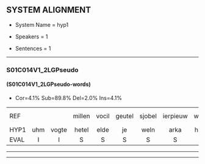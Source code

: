 
## SYSTEM ALIGNMENT

- System Name = hyp1

- Speakers = 1

- Sentences = 1

---

### S01C014V1_2LGPseudo

#### (S01C014V1_2LGPseudo-words)

- Cor=4.1%	Sub=89.8%	Del=2.0%	Ins=4.1%

|  |  |  |  |  |  |  |  |  |  |  |  |  |  |  |  |  |  |  |  |  |  |  |  |  |  |  |  |  |  |  |  |  |  |  |  |  |  |  |  |  |  |  |  |  |  |  |  |  |  |
|:--- |:---:|:---:|:---:|:---:|:---:|:---:|:---:|:---:|:---:|:---:|:---:|:---:|:---:|:---:|:---:|:---:|:---:|:---:|:---:|:---:|:---:|:---:|:---:|:---:|:---:|:---:|:---:|:---:|:---:|:---:|:---:|:---:|:---:|:---:|:---:|:---:|:---:|:---:|:---:|:---:|:---:|:---:|:---:|:---:|:---:|:---:|:---:|:---:|:---:|
| REF |  |  | millen | vocil | geutel | sjobel | ierpieuw | walaan | erke | haweel | saarweng | gevicht | eemde | bepoud | orstalk | veten*(vetten) | gefouw | vurpaand | nizung | fiewon | kneurem | vawaai | strellen | *(strelen) | zwieten | foetbans | oonste | muider | grijnken | schielstaug | * | * | *x | * | * | * | prilsood | vloender | milste | veurder | kloeien | ulen | orponk | schodig | ijpo | menuur | spreikje | hiffreeuw | wooien |
| HYP1 | uhm | vogte | hetel | elde | je | weln | arka | hawiel | sar | wenk | gevi | uhder | bed | hout | orstalk | vetten | gevann | zerband | ne | su | jamkneren | vro | trelden | strillen | swieten | voetbans | oonste |  | nede | grin | ta | el | brils | woord | vjoen | t | virtag | klen | len | o | polk | sukodi | elipo | men | nuur | sgelik | hier | geeel | moien |
| EVAL | I | I | S | S | S | S | S | S | S | S | S | S | S | S |  | S | S | S | S | S | S | S | S | S | S | S |  | D | S | S | S | S | S | S | S | S | S | S | S | S | S | S | S | S | S | S | S | S | S |
---

---
